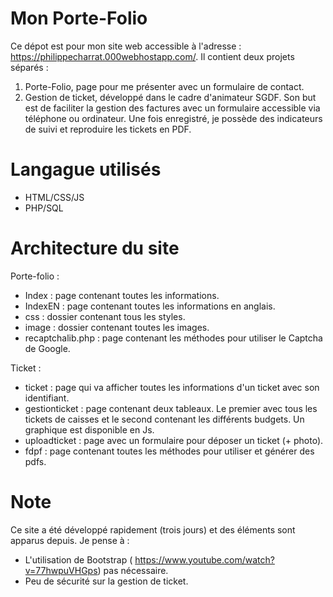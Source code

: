 # Mon Porte-Folio
Ce dépot est pour mon site web accessible à l'adresse : https://philippecharrat.000webhostapp.com/.
Il contient deux projets séparés : 
 1. Porte-Folio, page pour me présenter avec un formulaire de contact.  
 2. Gestion de ticket, développé dans le cadre d'animateur SGDF. Son but est de faciliter la gestion des factures avec un formulaire accessible via téléphone ou ordinateur. Une fois enregistré, je possède des indicateurs de suivi et reproduire les tickets en PDF. 
 
# Langague utilisés 
  - HTML/CSS/JS
  - PHP/SQL
  
# Architecture du site  
Porte-folio : 
  - Index : page contenant toutes les informations. 
  - IndexEN : page contenant toutes les informations en anglais.
  - css : dossier contenant tous les styles. 
  - image : dossier contenant toutes les images.
  - recaptchalib.php : page contenant les méthodes pour utiliser le Captcha de Google.
  
Ticket : 
  - ticket : page qui va afficher toutes les informations d'un ticket avec son identifiant. 
  - gestionticket : page contenant deux tableaux.  Le premier avec tous les tickets de caisses et le second contenant les différents budgets. Un graphique est disponible en Js.
  - uploadticket : page avec un formulaire pour déposer un ticket (+ photo).
  - fdpf : page contenant toutes les méthodes pour utiliser et générer des pdfs. 
  
# Note 
Ce site a été développé rapidement (trois jours) et des éléments sont apparus depuis. Je pense à :
  - L'utilisation de Bootstrap ( https://www.youtube.com/watch?v=77hwpuVHGps) pas nécessaire.  
  - Peu de sécurité sur la gestion de ticket. 
